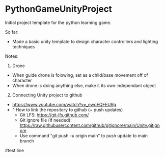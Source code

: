 # PythonGameUnityProject
Initial project template for the python learning game.

So far:
- Made a basic unity template to design character controllers and lighting techniques

Notes:
1. Drone
- When guide drone is folowing, set as a child/base movement off of character
- When drone is doing anything else, make it its own independant object

2. Connecting Unity project to github
- https://www.youtube.com/watch?v=_ewoEQFEURg
- ^ How to link the repository to github (+ push updates)
  - Git LFS: https://git-lfs.github.com/
  - Git ignore file (if needed): https://raw.githubusercontent.com/github/gitignore/main/Unity.gitignore
  - Use command "git push -u origin main" to push update to main branch

#test line
